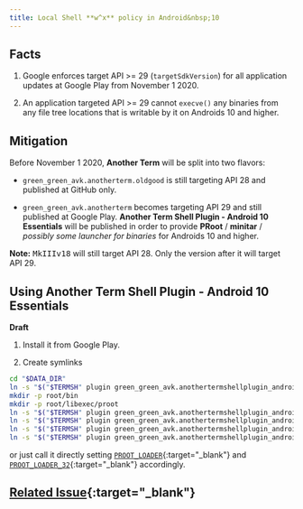 ```yaml
---
title: Local Shell **w^x** policy in Android&nbsp;10
---
```


## Facts

1. Google enforces target API >= 29 (`targetSdkVersion`) for all application updates at Google Play
from November&#xA0;1&#xA0;2020.

2. An application targeted API >= 29 cannot `execve()` any binaries
from any file tree locations that is writable by it on Androids&#xA0;10 and higher.

## Mitigation

Before November&#xA0;1&#xA0;2020, **Another Term** will be split into two flavors:

* `green_green_avk.anotherterm.oldgood` is still targeting API&#xA0;28
and published at GitHub only.

* `green_green_avk.anotherterm` becomes targeting API&#xA0;29
and still published at Google Play.
**Another Term Shell Plugin - Android&#xA0;10 Essentials**
will be published in order to provide **PRoot** / **minitar** /
*possibly some launcher for binaries* for Androids&#xA0;10 and higher.

**Note:** <kbd>MkIIIv18</kbd> will still target API&nbsp;28.
Only the version after it will target API&nbsp;29.

## Using **Another Term Shell Plugin - Android&#xA0;10 Essentials**

***<kbd>* Draft *</kbd>***

1) Install it from Google Play.

2) Create symlinks
```sh
cd "$DATA_DIR"
ln -s "$("$TERMSH" plugin green_green_avk.anothertermshellplugin_android10essentials minitar)" minitar
mkdir -p root/bin
mkdir -p root/libexec/proot
ln -s "$("$TERMSH" plugin green_green_avk.anothertermshellplugin_android10essentials proot)" root/bin/proot
ln -s "$("$TERMSH" plugin green_green_avk.anothertermshellplugin_android10essentials proot-userland)" root/bin/proot-userland
ln -s "$("$TERMSH" plugin green_green_avk.anothertermshellplugin_android10essentials proot-loader)" root/libexec/proot/loader
ln -s "$("$TERMSH" plugin green_green_avk.anothertermshellplugin_android10essentials proot-loader32)" root/libexec/proot/loader32
```
or just call it directly setting [`PROOT_LOADER`](https://github.com/green-green-avk/proot/blob/master/README.md){:target="_blank"}
and [`PROOT_LOADER_32`](https://github.com/green-green-avk/proot/blob/master/README.md){:target="_blank"} accordingly.

## [Related Issue](https://github.com/green-green-avk/AnotherTerm/issues/5){:target="_blank"}
